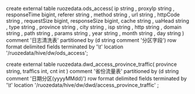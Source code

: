 create external table ruozedata.ods_access(
ip string ,
proxyIp string ,
responseTime bigint,
referer string ,
method string ,
url string ,
httpCode string ,
requestSize bigint,
responseSize bigint,
cache string ,
uaHead string ,
type string ,
province string ,
city string ,
isp string ,
http string ,
domain string ,
path string ,
params string ,
year string ,
month string ,
day string
) comment '日志清洗表' partitioned by (d string comment '分区字段') row format delimited fields terminated by '\t' location '/ruozedata/hive/dw/ods_access';



create external table ruozedata.dwd_access_province_traffic(
province string,
traffics int,
cnt int
) comment '省份流量表' partitioned by (d string comment '日期分区(yyyyMMdd)')  row format delimited fields terminated by '\t' location '/ruozedata/hive/dw/dwd/access_province_traffic' ;